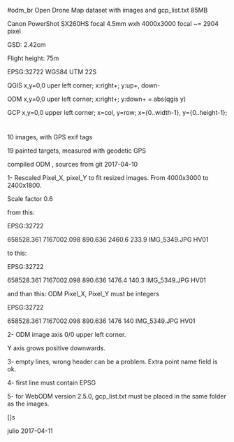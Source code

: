 #odm_br
Open Drone Map dataset with images and  gcp_list.txt 85MB

Canon PowerShot SX260HS focal 4.5mm wxh 4000x3000 focal ~= 2904 pixel

GSD: 2.42cm  

Flight height: 75m

EPSG:32722 WGS84 UTM 22S

QGIS x,y=0,0 uper left corner; x:right+; y:up+, down-

ODM x,y=0,0 uper left corner; x:right+; y:down+ = abs(qgis y)

GCP x,y=0,0 upper left corner;  x=col, y=row; x={0..width-1}, y={0..height-1};

#
10 images, with GPS exif tags

19 painted targets, measured with geodetic GPS

compiled ODM , sources from git 2017-04-10

1- Rescaled Pixel_X, pixel_Y to fit resized images. From 4000x3000 to 2400x1800. 

Scale factor 0.6

from this:

EPSG:32722

658528.361 7167002.098 890.636 2460.6 233.9 IMG_5349.JPG HV01

to this:

EPSG:32722

658528.361 7167002.098 890.636 1476.4 140.3 IMG_5349.JPG HV01

and than this: ODM Pixel_X, Pixel_Y must be integers

EPSG:32722

658528.361 7167002.098 890.636  1476  140  IMG_5349.JPG HV01


2- ODM image axis 0/0 upper left corner. 

Y axis grows positive downwards.

3- empty lines, wrong header can be a problem. Extra point name field is ok.

4- first line must contain EPSG

5- for WebODM version 2.5.0, gcp_list.txt must be placed in the same folder as the images. 

[]s

julio
2017-04-11

